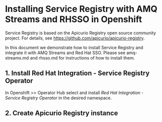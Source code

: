 # Installing Service Registry with AMQ Streams and RHSSO in Openshift

Service Registry is based on the Apicurio Registry open source community project. For details, see https://github.com/apicurio/apicurio-registry.

In this document we demonstrate how to install Service Registry and integrate it with AMQ Streams and Red Hat SSO. Please see amq-streams.md and rhsso.md for instructions of how to install them.

## 1. Install Red Hat Integration - Service Registry Operator

In Openshift >> Operator Hub select and install *Red Hat Integration - Service Registry Operator* in the desired namespace.

## 2. Create Apicurio Registry instance





